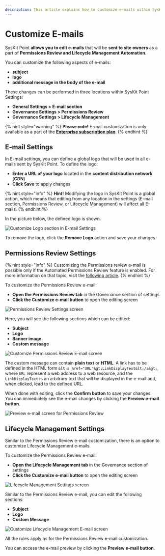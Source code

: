 ```yaml
---
description: This article explains how to customize e-mails within SysKit Point.
---
```


# Customize E-mails

SysKit Point **allows you to edit e-mails** that will be **sent to site owners** as a part of **Permissions Review and Lifecycle Management Automation**.

You can customize the following aspects of e-mails:
* **subject**
* **logo**
* **additional message in the body of the e-mail**

These changes can be performed in three locations within SysKit Point Settings:

* **General Settings &gt; E-mail section** 
* **Governance Settings &gt; Permissions Review** 
* **Governance Settings &gt; Lifecycle Management**

{% hint style="warning" %}
**Please note!** 
E-mail customization is only available as a part of the [**Enterprise subscription plan**](https://www.syskit.com/products/point/pricing/).
{% endhint %}

## E-mail Settings

In E-mail settings, you can define a global logo that will be used in all e-mails sent by SysKit Point.
To define the logo:
* **Enter a URL of your logo** located in the **content distribution network** \(**CDN**\)
* **Click Save** to apply changes

{% hint style="info" %}
**Hint!**                                                                                                                                               Modifying the logo in SysKit Point is a global action, which means that editing from any location in the settings \(E-mail section, Permissions Review, or Lifecycle Management\) will affect all E-mails.
{% endhint %}

In the picture below, the defined logo is shown.

![Customize Logo section in E-mail Settings](../.gitbook/assets/customize-e-mail_customize-logo-section-in-e-mail-settings.png)

To remove the logo, click the **Remove Logo** action and save your changes.

## Permissions Review Settings

{% hint style="info" %}
Customizing the Permissions review e-mail is possible only if the Automated Permissions Review feature is enabled. For more information on that topic, visit the [following article](enable-permissions-review).
{% endhint %}

To customize the Permissions Review e-mail:
* **Open the Permissions Review tab** in the Governance section of settings 
* **Click the Customize e-mail button** to open the editing screen

![Permissions Review Settings screen](../.gitbook/assets/customize-e-mail_permissions-review-settings-screen.png)

Here, you will see the following sections which can be edited:
* **Subject**
* **Logo**
* **Banner image**
* **Custom message**

![Customize Permissions Review E-mail screen](../.gitbook/assets/customize-e-mail_customize-permissions-review-e-mail-screen.png)

The custom message can contain **plain text** or **HTML**. A link has to be defined in the HTML form `&lt;a href="URL"&gt;LinkDisplayText&lt;/a&gt;`, where `URL` represent a web address to a web resource, and the `LinkDisplayText` is an arbitrary text that will be displayed in the e-mail and, when clicked, lead to the defined URL.

When done with editing, click the **Confirm button** to save your changes. You can immediately see the e-mail changes by clicking the **Preview e-mail button**.

![Preview e-mail screen for Permissions Review](../.gitbook/assets/customize-e-mail_preview-e-mail-screen.png)

## Lifecycle Management Settings

Similar to the Permissions Review e-mail customization, there is an option to customize Lifecycle Management e-mails.

To customize the Permissions Review e-mail:
* **Open the Lifecycle Management tab** in the Governance section of settings 
* **Click the Customize e-mail button** to open the editing screen

![Lifecycle Management Settings screen](../.gitbook/assets/customize-e-mail_lifecycle-management-settings-screen.png)

Similar to the Permissions Review e-mail, you can edit the following sections:
* **Subject**
* **Logo**
* **Custom Message**

![Customize Lifecycle Management E-mail screen](../.gitbook/assets/customize-e-mail_cuatomize-lifecycle-management-e-mail-screen.png)

All the rules apply as for the Permissions Review e-mail customization.

You can access the e-mail preview by clicking the **Preview e-mail button**.

